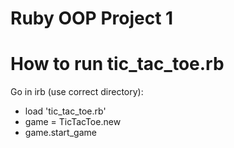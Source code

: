 # Ruby OOP Project 1
# How to run tic_tac_toe.rb

Go in irb (use correct directory):

* load 'tic_tac_toe.rb'
* game = TicTacToe.new
* game.start_game
